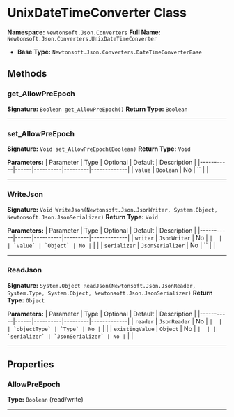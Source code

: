 # UnixDateTimeConverter Class

**Namespace:** `Newtonsoft.Json.Converters`
**Full Name:** `Newtonsoft.Json.Converters.UnixDateTimeConverter`
- **Base Type:** `Newtonsoft.Json.Converters.DateTimeConverterBase`

## Methods

### get_AllowPreEpoch

**Signature:** `Boolean get_AllowPreEpoch()`
**Return Type:** `Boolean`

---

### set_AllowPreEpoch

**Signature:** `Void set_AllowPreEpoch(Boolean)`
**Return Type:** `Void`

**Parameters:**
| Parameter | Type | Optional | Default | Description |
|-----------|------|----------|---------|-------------|
| `value` | `Boolean` | No | `` |  |

---

### WriteJson

**Signature:** `Void WriteJson(Newtonsoft.Json.JsonWriter, System.Object, Newtonsoft.Json.JsonSerializer)`
**Return Type:** `Void`

**Parameters:**
| Parameter | Type | Optional | Default | Description |
|-----------|------|----------|---------|-------------|
| `writer` | `JsonWriter` | No | `` |  |
| `value` | `Object` | No | `` |  |
| `serializer` | `JsonSerializer` | No | `` |  |

---

### ReadJson

**Signature:** `System.Object ReadJson(Newtonsoft.Json.JsonReader, System.Type, System.Object, Newtonsoft.Json.JsonSerializer)`
**Return Type:** `Object`

**Parameters:**
| Parameter | Type | Optional | Default | Description |
|-----------|------|----------|---------|-------------|
| `reader` | `JsonReader` | No | `` |  |
| `objectType` | `Type` | No | `` |  |
| `existingValue` | `Object` | No | `` |  |
| `serializer` | `JsonSerializer` | No | `` |  |

---

## Properties

### AllowPreEpoch

**Type:** `Boolean` (read/write)

---